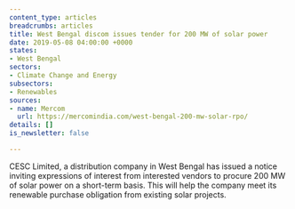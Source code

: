 ```yaml
---
content_type: articles
breadcrumbs: articles
title: West Bengal discom issues tender for 200 MW of solar power
date: 2019-05-08 04:00:00 +0000
states:
- West Bengal
sectors:
- Climate Change and Energy
subsectors:
- Renewables
sources:
- name: Mercom
  url: https://mercomindia.com/west-bengal-200-mw-solar-rpo/
details: []
is_newsletter: false

---
```

CESC Limited, a distribution company in West Bengal has issued a notice inviting expressions of interest from interested vendors to procure 200 MW of solar power on a short-term basis. This will help the company meet its renewable purchase obligation from existing solar projects.
